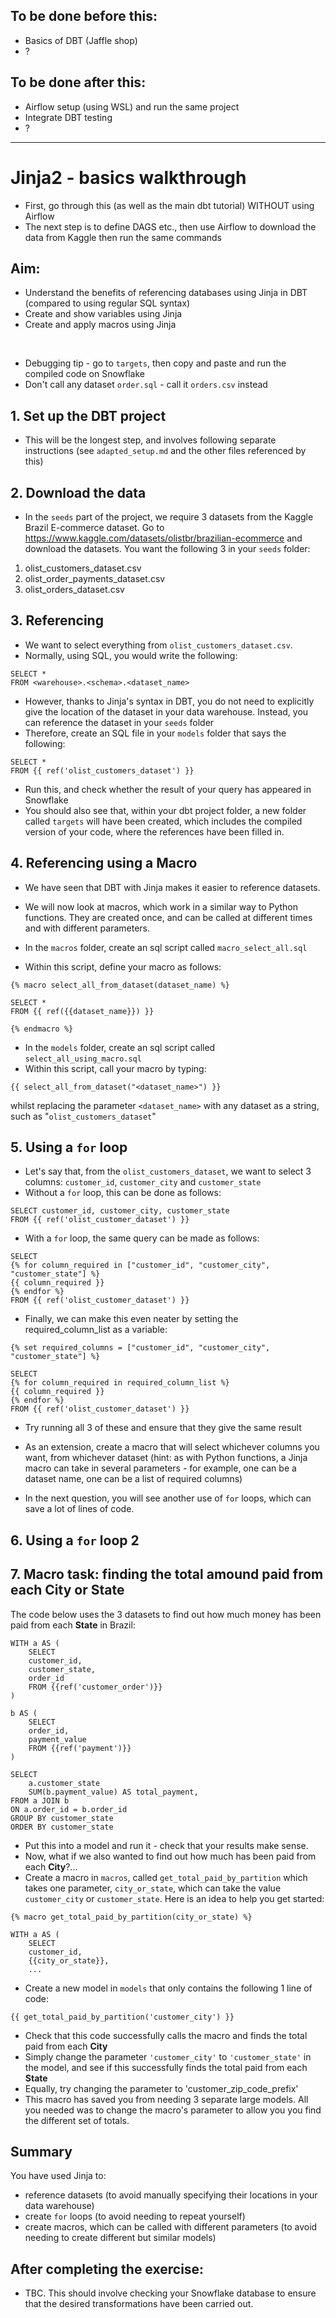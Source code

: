 ## To be done before this:
- Basics of DBT (Jaffle shop)
- ?

## To be done after this:
- Airflow setup (using WSL) and run the same project
- Integrate DBT testing
- ?

---

# Jinja2 - basics walkthrough

- First, go through this (as well as the main dbt tutorial) WITHOUT using Airflow
- The next step is to define DAGS etc., then use Airflow to download the data from Kaggle then run the same commands 

## Aim:
- Understand the benefits of referencing databases using Jinja in DBT (compared to using regular SQL syntax)
- Create and show variables using Jinja
- Create and apply macros using Jinja

<br>

- Debugging tip - go to `targets`, then copy and paste and run the compiled code on Snowflake
- Don't call any dataset `order.sql` - call it `orders.csv` instead

## 1. Set up the DBT project
- This will be the longest step, and involves following separate instructions (see `adapted_setup.md` and the other files referenced by this)



## 2. Download the data
- In the `seeds` part of the project, we require 3 datasets from the Kaggle Brazil E-commerce dataset. Go to https://www.kaggle.com/datasets/olistbr/brazilian-ecommerce and download the datasets. You want the following 3 in your `seeds` folder:
1. olist_customers_dataset.csv
2. olist_order_payments_dataset.csv
3. olist_orders_dataset.csv



## 3. Referencing

- We want to select everything from `olist_customers_dataset.csv`.
- Normally, using SQL, you would write the following:
```
SELECT *
FROM <warehouse>.<schema>.<dataset_name>
```
- However, thanks to Jinja's syntax in DBT, you do not need to explicitly give the location of the dataset in your data warehouse. Instead, you can reference the dataset in your `seeds` folder
- Therefore, create an SQL file in your `models` folder that says the following:
```
SELECT *
FROM {{ ref('olist_customers_dataset') }}
```
- Run this, and check whether the result of your query has appeared in Snowflake
- You should also see that, within your dbt project folder, a new folder called `targets` will have been created, which includes the compiled version of your code, where the references have been filled in.


## 4. Referencing using a Macro

- We have seen that DBT with Jinja makes it easier to reference datasets.
- We will now look at macros, which work in a similar way to Python functions. They are created once, and can be called at different times and with different parameters.

- In the `macros` folder, create an sql script called `macro_select_all.sql`
- Within this script, define your macro as follows:
```
{% macro select_all_from_dataset(dataset_name) %}

SELECT *
FROM {{ ref({{dataset_name}}) }}

{% endmacro %}
```
- In the `models` folder, create an sql script called `select_all_using_macro.sql`
- Within this script, call your macro by typing:
```
{{ select_all_from_dataset("<dataset_name>") }}
```
whilst replacing the parameter `<dataset_name>` with any dataset as a string, such as "`olist_customers_dataset`"

## 5. Using a `for` loop

- Let's say that, from the `olist_customers_dataset`, we want to select 3 columns: `customer_id`, `customer_city` and `customer_state`
- Without a `for` loop, this can be done as follows:
```
SELECT customer_id, customer_city, customer_state
FROM {{ ref('olist_customer_dataset') }}
```
- With a `for` loop, the same query can be made as follows:
```
SELECT
{% for column_required in ["customer_id", "customer_city", "customer_state"] %}
{{ column_required }}
{% endfor %}
FROM {{ ref('olist_customer_dataset') }}
```
- Finally, we can make this even neater by setting the required_column_list as a variable:

```
{% set required_columns = ["customer_id", "customer_city", "customer_state"] %}

SELECT
{% for column_required in required_column_list %}
{{ column_required }}
{% endfor %}
FROM {{ ref('olist_customer_dataset') }}
```


- Try running all 3 of these and ensure that they give the same result
- As an extension, create a macro that will select whichever columns you want, from whichever dataset (hint: as with Python functions, a Jinja macro can take in several parameters - for example, one can be a dataset name, one can be a list of required columns)

- In the next question, you will see another use of `for` loops, which can save a lot of lines of code.

## 6. Using a `for` loop 2

## 7. Macro task: finding the total amound paid from each City or State

The code below uses the 3 datasets to find out how much money has been paid from each **State** in Brazil:
```
WITH a AS (
    SELECT
    customer_id,
    customer_state,
    order_id
    FROM {{ref('customer_order')}}
)

b AS (
    SELECT
    order_id,
    payment_value
    FROM {{ref('payment')}}
)

SELECT
    a.customer_state
    SUM(b.payment_value) AS total_payment,
FROM a JOIN b 
ON a.order_id = b.order_id
GROUP BY customer_state
ORDER BY customer_state
```
- Put this into a model and run it - check that your results make sense.
- Now, what if we also wanted to find out how much has been paid from each **City**?...
- Create a macro in `macros`, called `get_total_paid_by_partition` which takes one parameter, `city_or_state`, which can take the value `customer_city` or `customer_state`. Here is an idea to help you get started:
```
{% macro get_total_paid_by_partition(city_or_state) %}

WITH a AS (
    SELECT
    customer_id,
    {{city_or_state}},
    ...
```
- Create a new model in `models` that only contains the following 1 line of code:
```
{{ get_total_paid_by_partition('customer_city') }}
```
- Check that this code successfully calls the macro and finds the total paid from each **City**
- Simply change the parameter `'customer_city'` to `'customer_state'` in the model, and see if this successfully finds the total paid from each **State**
- Equally, try changing the parameter to 'customer_zip_code_prefix'
- This macro has saved you from needing 3 separate large models. All you needed was to change the macro's parameter to allow you you find the different set of totals.



## Summary

You have used Jinja to:
- reference datasets (to avoid manually specifying their locations in your data warehouse)
- create `for` loops (to avoid needing to repeat yourself)
- create macros, which can be called with different parameters (to avoid needing to create different but similar models)

## After completing the exercise: 

- TBC. This should involve checking your Snowflake database to ensure that the desired transformations have been carried out.